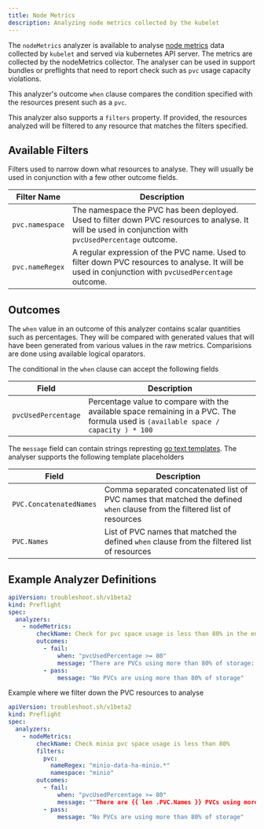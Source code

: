 ```yaml
---
title: Node Metrics
description: Analyzing node metrics collected by the kubelet
---
```


The `nodeMetrics` analyzer is available to analyse [node metrics](https://kubernetes.io/docs/reference/instrumentation/node-metrics/) data collected by `kubelet` and served via kubernetes API server. The metrics are collected by the nodeMetrics collector. The analyser can be used in support bundles or preflights that need to report check such as `pvc` usage capacity violations.

This analyzer's outcome `when` clause compares the condition specified with the resources present such as a `pvc`.

This analyzer also supports a `filters` property. If provided, the resources analyzed will be filtered to any resource that matches the filters specified.

## Available Filters

Filters used to narrow down what resources to analyse. They will usually be used in conjunction with a few other outcome fields.

| Filter Name | Description |
|-------------|-------------|
| `pvc.namespace` | The namespace the PVC has been deployed. Used to filter down PVC resources to analyse. It will be used in conjunction with `pvcUsedPercentage` outcome. |
| `pvc.nameRegex` | A regular expression of the PVC name. Used to filter down PVC resources to analyse. It will be used in conjunction with `pvcUsedPercentage` outcome. |

## Outcomes

The `when` value in an outcome of this analyzer contains scalar quantities such as percentages. They will be compared with generated values that will have been generated from various values in the raw metrics. Comparisions are done using available logical oparators.

The conditional in the `when` clause can accept the following fields

| Field | Description |
|-------|-------------|
| `pvcUsedPercentage` | Percentage value to compare with the available space remaining in a PVC. The formula used is `(available space / capacity ) * 100` |

The `message` field can contain strings represting [go text templates](https://pkg.go.dev/text/template). The analyser supports the following template placeholders

| Field | Description |
|-------|-------------|
| `PVC.ConcatenatedNames` | Comma separated concatenated list of PVC names that matched the defined `when` clause from the filtered list of resources |
| `PVC.Names` | List of PVC names that matched the defined `when` clause from the filtered list of resources |

## Example Analyzer Definitions



```yaml
apiVersion: troubleshoot.sh/v1beta2
kind: Preflight
spec:
  analyzers:
    - nodeMetrics:
        checkName: Check for pvc space usage is less than 80% in the entire cluster
        outcomes:
          - fail:
              when: "pvcUsedPercentage >= 80"
              message: "There are PVCs using more than 80% of storage: {{ .PVC.ConcatenatedNames }}"
          - pass:
              message: "No PVCs are using more than 80% of storage"
```

Example where we filter down the PVC resources to analyse

```yaml
apiVersion: troubleshoot.sh/v1beta2
kind: Preflight
spec:
  analyzers:
    - nodeMetrics:
        checkName: Check minio pvc space usage is less than 80%
        filters:
          pvc:
            nameRegex: "minio-data-ha-minio.*"
            namespace: "minio"
        outcomes:
          - fail:
              when: "pvcUsedPercentage >= 80"
              message: ""There are {{ len .PVC.Names }} PVCs using more than 80% of storage""
          - pass:
              message: "No PVCs are using more than 80% of storage"
```
